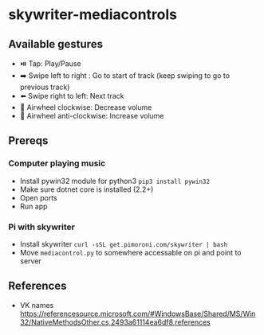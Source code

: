 # skywriter-mediacontrols

## Available gestures
- ⏯️ Tap: Play/Pause
- ➡️ Swipe left to right : Go to start of track (keep swiping to go to previous track)
- ⬅️ Swipe right to left: Next track
- 🔄 Airwheel clockwise: Decrease volume
- 🔄 Airwheel anti-clockwise: Increase volume


## Prereqs
### Computer playing music
- Install pywin32 module for python3 `pip3 install pywin32`
- Make sure dotnet core is installed (2.2+)
- Open ports
- Run app

### Pi with skywriter
- Install skywriter `curl -sSL get.pimoroni.com/skywriter | bash`
- Move `mediacontrol.py` to somewhere accessable on pi and point to server

## References
- VK names https://referencesource.microsoft.com/#WindowsBase/Shared/MS/Win32/NativeMethodsOther.cs,2493a61114ea6df8,references